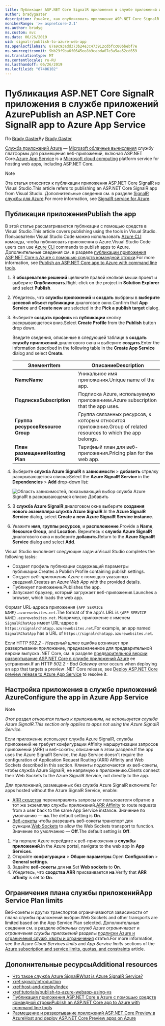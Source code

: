 ```yaml
---
title: Публикация ASP.NET Core SignalR приложения в службе приложений Azure
author: bradygaster
description: Узнайте, как опубликовать приложение ASP.NET Core SignalR в службе приложений Azure.
monikerRange: '>= aspnetcore-2.1'
ms.author: bradyg
ms.custom: mvc
ms.date: 06/26/2019
uid: signalr/publish-to-azure-web-app
ms.openlocfilehash: 87a9c93add373b24e3c473912cdbfcc00bbebf7e
ms.sourcegitcommit: 9bb29f9ba6f0645ee8b9cabda07e3a5aa52cd659
ms.translationtype: MT
ms.contentlocale: ru-RU
ms.lasthandoff: 06/26/2019
ms.locfileid: "67406102"
---
```

# <a name="publish-an-aspnet-core-signalr-app-to-azure-app-service"></a><span data-ttu-id="2bee1-103">Публикация ASP.NET Core SignalR приложения в службе приложений Azure</span><span class="sxs-lookup"><span data-stu-id="2bee1-103">Publish an ASP.NET Core SignalR app to Azure App Service</span></span>

<span data-ttu-id="2bee1-104">По [Brady Gaster](https://twitter.com/bradygaster)</span><span class="sxs-lookup"><span data-stu-id="2bee1-104">By [Brady Gaster](https://twitter.com/bradygaster)</span></span>

<span data-ttu-id="2bee1-105">[Служба приложений Azure](/azure/app-service/app-service-web-overview) — [Microsoft облачные вычисления](https://azure.microsoft.com/) службу платформы для размещения веб-приложений, включая ASP.NET Core.</span><span class="sxs-lookup"><span data-stu-id="2bee1-105">[Azure App Service](/azure/app-service/app-service-web-overview) is a [Microsoft cloud computing](https://azure.microsoft.com/) platform service for hosting web apps, including ASP.NET Core.</span></span>

> [!NOTE]
> <span data-ttu-id="2bee1-106">Эта статья относится к публикации приложения ASP.NET Core SignalR из Visual Studio.</span><span class="sxs-lookup"><span data-stu-id="2bee1-106">This article refers to publishing an ASP.NET Core SignalR app from Visual Studio.</span></span> <span data-ttu-id="2bee1-107">Дополнительные сведения см. в разделе [SignalR службы для Azure](https://azure.microsoft.com/services/signalr-service).</span><span class="sxs-lookup"><span data-stu-id="2bee1-107">For more information, see [SignalR service for Azure](https://azure.microsoft.com/services/signalr-service).</span></span>

## <a name="publish-the-app"></a><span data-ttu-id="2bee1-108">Публикация приложения</span><span class="sxs-lookup"><span data-stu-id="2bee1-108">Publish the app</span></span>

<span data-ttu-id="2bee1-109">В этой статье рассматриваются публикации с помощью средств в Visual Studio.</span><span class="sxs-lookup"><span data-stu-id="2bee1-109">This article covers publishing using the tools in Visual Studio.</span></span> <span data-ttu-id="2bee1-110">Пользователи Visual Studio Code можно использовать [Azure CLI](/cli/azure) команды, чтобы публиковать приложения в Azure.</span><span class="sxs-lookup"><span data-stu-id="2bee1-110">Visual Studio Code users can use [Azure CLI](/cli/azure) commands to publish apps to Azure.</span></span> <span data-ttu-id="2bee1-111">Дополнительные сведения см. в разделе [публикации приложения ASP.NET Core в Azure с помощью средств командной строки](/azure/app-service/app-service-web-get-started-dotnet).</span><span class="sxs-lookup"><span data-stu-id="2bee1-111">For more information, see [Publish an ASP.NET Core app to Azure with command line tools](/azure/app-service/app-service-web-get-started-dotnet).</span></span>

1. <span data-ttu-id="2bee1-112">В **обозревателе решений** щелкните правой кнопкой мыши проект и выберите **Опубликовать**.</span><span class="sxs-lookup"><span data-stu-id="2bee1-112">Right-click on the project in **Solution Explorer** and select **Publish**.</span></span>

1. <span data-ttu-id="2bee1-113">Убедитесь, что **службы приложений** и **создать** выбраны в **выберите целевой объект публикации** диалоговое окно.</span><span class="sxs-lookup"><span data-stu-id="2bee1-113">Confirm that **App Service** and **Create new** are selected in the **Pick a publish target** dialog.</span></span>

1. <span data-ttu-id="2bee1-114">Выберите **создать профиль** из **публикации** кнопку раскрывающегося вниз.</span><span class="sxs-lookup"><span data-stu-id="2bee1-114">Select **Create Profile** from the **Publish** button drop down.</span></span>

   <span data-ttu-id="2bee1-115">Введите сведения, описанные в следующей таблице в **создать службу приложений** диалогового окна и выберите **создать**.</span><span class="sxs-lookup"><span data-stu-id="2bee1-115">Enter the information described in the following table in the **Create App Service** dialog and select **Create**.</span></span>

   | <span data-ttu-id="2bee1-116">Элемент</span><span class="sxs-lookup"><span data-stu-id="2bee1-116">Item</span></span>               | <span data-ttu-id="2bee1-117">Описание</span><span class="sxs-lookup"><span data-stu-id="2bee1-117">Description</span></span> |
   | ------------------ | ----------- |
   | <span data-ttu-id="2bee1-118">**Name**</span><span class="sxs-lookup"><span data-stu-id="2bee1-118">**Name**</span></span>           | <span data-ttu-id="2bee1-119">Уникальное имя приложения.</span><span class="sxs-lookup"><span data-stu-id="2bee1-119">Unique name of the app.</span></span> |
   | <span data-ttu-id="2bee1-120">**Подписка**</span><span class="sxs-lookup"><span data-stu-id="2bee1-120">**Subscription**</span></span>   | <span data-ttu-id="2bee1-121">Подписка Azure, используемую приложением.</span><span class="sxs-lookup"><span data-stu-id="2bee1-121">Azure subscription that the app uses.</span></span> |
   | <span data-ttu-id="2bee1-122">**Группа ресурсов**</span><span class="sxs-lookup"><span data-stu-id="2bee1-122">**Resource Group**</span></span> | <span data-ttu-id="2bee1-123">Группа связанных ресурсов, к которым относится приложение.</span><span class="sxs-lookup"><span data-stu-id="2bee1-123">Group of related resources to which the app belongs.</span></span> |
   | <span data-ttu-id="2bee1-124">**План размещения**</span><span class="sxs-lookup"><span data-stu-id="2bee1-124">**Hosting Plan**</span></span>   | <span data-ttu-id="2bee1-125">Тарифный план для веб-приложения.</span><span class="sxs-lookup"><span data-stu-id="2bee1-125">Pricing plan for the web app.</span></span> |

1. <span data-ttu-id="2bee1-126">Выберите **служба Azure SignalR** в **зависимости** > **добавить** стрелку раскрывающегося списка:</span><span class="sxs-lookup"><span data-stu-id="2bee1-126">Select the **Azure SignalR Service** in the **Dependencies** > **Add** drop-down list:</span></span>

   ![Область зависимостей, показывающий выбор служба Azure SignalR в раскрывающемся списке Добавить](publish-to-azure-web-app/_static/signalr-service-dependency.png)

1. <span data-ttu-id="2bee1-128">В **служба Azure SignalR** диалоговом окне выберите **создания нового экземпляра служба Azure SignalR**.</span><span class="sxs-lookup"><span data-stu-id="2bee1-128">In the **Azure SignalR Service** dialog, select **Create a new Azure SignalR Service instance**.</span></span>

1. <span data-ttu-id="2bee1-129">Укажите **имя**, **группы ресурсов**, и **расположение**.</span><span class="sxs-lookup"><span data-stu-id="2bee1-129">Provide a **Name**, **Resource Group**, and **Location**.</span></span> <span data-ttu-id="2bee1-130">Вернитесь к **служба Azure SignalR** диалогового окна и выберите **добавить**.</span><span class="sxs-lookup"><span data-stu-id="2bee1-130">Return to the **Azure SignalR Service** dialog and select **Add**.</span></span>

<span data-ttu-id="2bee1-131">Visual Studio выполняет следующие задачи:</span><span class="sxs-lookup"><span data-stu-id="2bee1-131">Visual Studio completes the following tasks:</span></span>

* <span data-ttu-id="2bee1-132">Создает профиль публикации содержащий параметры публикации.</span><span class="sxs-lookup"><span data-stu-id="2bee1-132">Creates a Publish Profile containing publish settings.</span></span>
* <span data-ttu-id="2bee1-133">Создает *веб-приложения Azure* с помощью указанных сведений.</span><span class="sxs-lookup"><span data-stu-id="2bee1-133">Creates an *Azure Web App* with the provided details.</span></span>
* <span data-ttu-id="2bee1-134">Публикует приложение.</span><span class="sxs-lookup"><span data-stu-id="2bee1-134">Publishes the app.</span></span>
* <span data-ttu-id="2bee1-135">Запускает браузер, который загружает веб-приложения.</span><span class="sxs-lookup"><span data-stu-id="2bee1-135">Launches a browser, which loads the web app.</span></span>

<span data-ttu-id="2bee1-136">Формат URL-адреса приложения `{APP SERVICE NAME}.azurewebsites.net`.</span><span class="sxs-lookup"><span data-stu-id="2bee1-136">The format of the app's URL is `{APP SERVICE NAME}.azurewebsites.net`.</span></span> <span data-ttu-id="2bee1-137">Например, приложение с именем `SignalRChatApp` имеет URL-адрес в `https://signalrchatapp.azurewebsites.net`.</span><span class="sxs-lookup"><span data-stu-id="2bee1-137">For example, an app named `SignalRChatApp` has a URL of `https://signalrchatapp.azurewebsites.net`.</span></span>

<span data-ttu-id="2bee1-138">Если HTTP *502.2 - Неверный шлюз* ошибка возникает при развертывании приложение, предназначенное для предварительной версии выпуска .NET Core, см. в разделе [предварительной версии развертывание ASP.NET Core в службе приложений Azure](xref:host-and-deploy/azure-apps/index#deploy-aspnet-core-preview-release-to-azure-app-service) ее устранения.</span><span class="sxs-lookup"><span data-stu-id="2bee1-138">If an HTTP *502.2 - Bad Gateway* error occurs when deploying an app that targets a preview .NET Core release, see [Deploy ASP.NET Core preview release to Azure App Service](xref:host-and-deploy/azure-apps/index#deploy-aspnet-core-preview-release-to-azure-app-service) to resolve it.</span></span>

## <a name="configure-the-app-in-azure-app-service"></a><span data-ttu-id="2bee1-139">Настройка приложения в службе приложений Azure</span><span class="sxs-lookup"><span data-stu-id="2bee1-139">Configure the app in Azure App Service</span></span>

> [!NOTE]
> <span data-ttu-id="2bee1-140">*Этот раздел относится только к приложениям, не используется служба Azure SignalR.*</span><span class="sxs-lookup"><span data-stu-id="2bee1-140">*This section only applies to apps not using the Azure SignalR Service.*</span></span>
>
> <span data-ttu-id="2bee1-141">Если приложение использует служба Azure SignalR, службы приложений не требует конфигурации Affinity маршрутизации запросов приложений (ARR) и веб-сокеты, описанные в этом разделе.</span><span class="sxs-lookup"><span data-stu-id="2bee1-141">If the app uses the Azure SignalR Service, the App Service doesn't require the configuration of Application Request Routing (ARR) Affinity and Web Sockets described in this section.</span></span> <span data-ttu-id="2bee1-142">Клиенты подключаются их веб-сокеты, чтобы служба Azure SignalR, не напрямую к приложению.</span><span class="sxs-lookup"><span data-stu-id="2bee1-142">Clients connect their Web Sockets to the Azure SignalR Service, not directly to the app.</span></span>

<span data-ttu-id="2bee1-143">Для приложений, размещенных без служба Azure SignalR включите:</span><span class="sxs-lookup"><span data-stu-id="2bee1-143">For apps hosted without the Azure SignalR Service, enable:</span></span>

* <span data-ttu-id="2bee1-144">[ARR сходства](https://azure.github.io/AppService/2016/05/16/Disable-Session-affinity-cookie-(ARR-cookie)-for-Azure-web-apps.html) перенаправлять запросы от пользователя обратно в тот же экземпляр службы приложений.</span><span class="sxs-lookup"><span data-stu-id="2bee1-144">[ARR Affinity](https://azure.github.io/AppService/2016/05/16/Disable-Session-affinity-cookie-(ARR-cookie)-for-Azure-web-apps.html) to route requests from a user back to the same App Service instance.</span></span> <span data-ttu-id="2bee1-145">Значение по умолчанию — **на**.</span><span class="sxs-lookup"><span data-stu-id="2bee1-145">The default setting is **On**.</span></span>
* <span data-ttu-id="2bee1-146">[Веб-сокеты](xref:fundamentals/websockets) чтобы разрешить веб-сокеты транспорт для функции.</span><span class="sxs-lookup"><span data-stu-id="2bee1-146">[Web Sockets](xref:fundamentals/websockets) to allow the Web Sockets transport to function.</span></span> <span data-ttu-id="2bee1-147">Значение по умолчанию — **Off**.</span><span class="sxs-lookup"><span data-stu-id="2bee1-147">The default setting is **Off**.</span></span>

1. <span data-ttu-id="2bee1-148">На портале Azure перейдите к веб-приложения в **службы приложений**.</span><span class="sxs-lookup"><span data-stu-id="2bee1-148">In the Azure portal, navigate to the web app in **App Services**.</span></span>
1. <span data-ttu-id="2bee1-149">Откройте **конфигурации** > **Общие параметры**.</span><span class="sxs-lookup"><span data-stu-id="2bee1-149">Open **Configuration** > **General settings**.</span></span>
1. <span data-ttu-id="2bee1-150">Задайте **веб-сокеты** для **на**.</span><span class="sxs-lookup"><span data-stu-id="2bee1-150">Set **Web sockets** to **On**.</span></span>
1. <span data-ttu-id="2bee1-151">Убедитесь, что **сходства ARR** присваивается **на**.</span><span class="sxs-lookup"><span data-stu-id="2bee1-151">Verify that **ARR affinity** is set to **On**.</span></span>

## <a name="app-service-plan-limits"></a><span data-ttu-id="2bee1-152">Ограничения плана службы приложений</span><span class="sxs-lookup"><span data-stu-id="2bee1-152">App Service Plan limits</span></span>

<span data-ttu-id="2bee1-153">Веб-сокеты и других транспортов ограничиваются зависимости от плана службы приложений выбран.</span><span class="sxs-lookup"><span data-stu-id="2bee1-153">Web Sockets and other transports are limited based on the App Service Plan selected.</span></span> <span data-ttu-id="2bee1-154">Дополнительные сведения см. в разделе *облачных служб Azure ограничивает* и *ограничения службы приложений* разделы [подписки Azure и ограничения служб, квоты и ограничения](/azure/azure-subscription-service-limits#app-service-limits) статья.</span><span class="sxs-lookup"><span data-stu-id="2bee1-154">For more information, see the *Azure Cloud Services limits* and *App Service limits* sections of the [Azure subscription and service limits, quotas, and constraints](/azure/azure-subscription-service-limits#app-service-limits) article.</span></span>

## <a name="additional-resources"></a><span data-ttu-id="2bee1-155">Дополнительные ресурсы</span><span class="sxs-lookup"><span data-stu-id="2bee1-155">Additional resources</span></span>

* [<span data-ttu-id="2bee1-156">Что такое служба Azure SignalR</span><span class="sxs-lookup"><span data-stu-id="2bee1-156">What is Azure SignalR Service?</span></span>](/azure/azure-signalr/signalr-overview)
* <xref:signalr/introduction>
* <xref:host-and-deploy/index>
* <xref:tutorials/publish-to-azure-webapp-using-vs>
* [<span data-ttu-id="2bee1-157">Публикация приложения ASP.NET Core в Azure с помощью средств командной строки</span><span class="sxs-lookup"><span data-stu-id="2bee1-157">Publish an ASP.NET Core app to Azure with command line tools</span></span>](/azure/app-service/app-service-web-get-started-dotnet)
* [<span data-ttu-id="2bee1-158">Размещение и развертывание приложений ASP.NET Core Preview в Azure</span><span class="sxs-lookup"><span data-stu-id="2bee1-158">Host and deploy ASP.NET Core Preview apps on Azure</span></span>](xref:host-and-deploy/azure-apps/index#deploy-aspnet-core-preview-release-to-azure-app-service)
